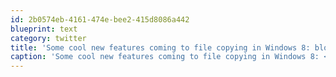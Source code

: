 ```yaml
---
id: 2b0574eb-4161-474e-bee2-415d8086a442
blueprint: text
category: twitter
title: 'Some cool new features coming to file copying in Windows 8: blogs.msdn.com/b/b8/archive/2…'
caption: 'Some cool new features coming to file copying in Windows 8: <a href="http://blogs.msdn.com/b/b8/archive/2011/08/23/improving-our-file-management-basics-copy-move-rename-and-delete.aspx" title="http://blogs.msdn.com/b/b8/archive/2011/08/23/improving-our-file-management-basics-copy-move-rename-and-delete.aspx" class="link link_untco">blogs.msdn.com/b/b8/archive/2…</a>'
---
```

